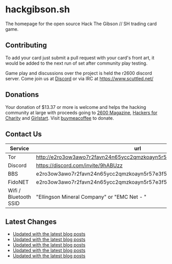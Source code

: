 # hackgibson.sh
The homepage for the open source Hack The Gibson // SH trading card game.


## Contributing

To add your card just submit a pull request with your card's front art, it would be added to the next run of set after community play testing.

Game play and discussions over the project is held the r2600 discord server. Come join us at [Discord](https://discord.com/invite/9hABUzz) or via IRC at https://www.scuttled.net/


## Donations

Your donation of $13.37 or more is welcome and helps the hacking community at large with proceeds going to [2600 Magazine](https://2600.com/), [Hackers for Charity](https://hackersforcharity.org) and [Girlstart](https://girlstart.org).  Visit [buymeacoffee](https://www.buymeacoffee.com/hackgibson.sh) to donate.


## Contact Us

Service | url
-|-
Tor | http://e2ro3ow3awo7r2favn24n65ycc2qmzkoayn5r57e3f56nvjwdcgg32ad.onion
Discord | https://discord.com/invite/9hABUzz
BBS | e2ro3ow3awo7r2favn24n65ycc2qmzkoayn5r57e3f56nvjwdcgg32ad.onion:23
FidoNET | e2ro3ow3awo7r2favn24n65ycc2qmzkoayn5r57e3f56nvjwdcgg32ad.onion:24554
Wifi / Bluetooth SSID | "Ellingson Mineral Company" or "EMC Net - <fidonet address>"

## Latest Changes
<!-- BLOG-POST-LIST:START -->
- [Updated with the latest blog posts](https://github.com/DFW2600/hackgibson.sh/commit/16f5108f09613a8f70b6c1b4cea6fb1a70911509)
- [Updated with the latest blog posts](https://github.com/DFW2600/hackgibson.sh/commit/a17e4c8dfc2566e1a5285fc3fc68d308717edaa1)
- [Updated with the latest blog posts](https://github.com/DFW2600/hackgibson.sh/commit/82ca7139008b1648c4d6316b19165e4c91b12834)
- [Updated with the latest blog posts](https://github.com/DFW2600/hackgibson.sh/commit/e26fcfb2d09f753e1bbbffb8327f5c3553b6f889)
- [Updated with the latest blog posts](https://github.com/DFW2600/hackgibson.sh/commit/1d5c47ada5322817fa6499542bd9ff8d98caaade)
<!-- BLOG-POST-LIST:END -->
